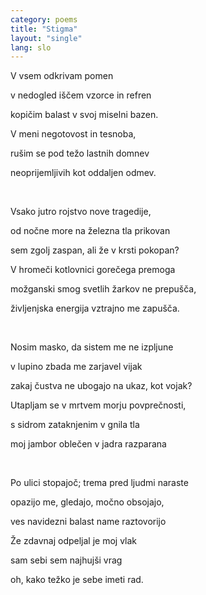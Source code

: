 ```yaml
---
category: poems
title: "Stigma"
layout: "single"
lang: slo
---
```


V vsem odkrivam pomen

v nedogled iščem vzorce in refren

kopičim balast v svoj miselni bazen.

V meni negotovost in tesnoba,

rušim se pod težo lastnih domnev

neoprijemljivih kot oddaljen odmev.

&nbsp;

Vsako jutro rojstvo nove tragedije,

od nočne more na železna tla prikovan

sem zgolj zaspan, ali že v krsti pokopan?

V hromeči kotlovnici gorečega premoga

možganski smog svetlih žarkov ne prepušča,

življenjska energija vztrajno me zapušča.

&nbsp;

Nosim masko, da sistem me ne izpljune

v lupino zbada me zarjavel vijak

zakaj čustva ne ubogajo na ukaz, kot vojak?

Utapljam se v mrtvem morju povprečnosti,

s sidrom zataknjenim v gnila tla

moj jambor oblečen v jadra razparana

&nbsp;

Po ulici stopajoč; trema pred ljudmi naraste

opazijo me, gledajo, močno obsojajo,

ves navidezni balast name raztovorijo

Že zdavnaj odpeljal je moj vlak

sam sebi sem najhujši vrag

oh, kako težko je sebe imeti rad.
